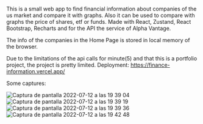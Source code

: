 This is a small web app to find financial information about companies of the us market and compare it with graphs.
Also it can be used to compare with graphs the price of shares, etf or funds.
Made with React, Zustand, React Bootstrap, Recharts and for the API the service of Alpha Vantage. 

The info of the companies in the Home Page is stored in local memory of the browser.

Due to the limitations of the api calls for minute(5) and that this is a portfolio project, the project is pretty limited.
Deployment: https://finance-information.vercel.app/
<br>

Some captures:

![Captura de pantalla 2022-07-12 a las 19 39 04](https://user-images.githubusercontent.com/76847923/178560013-423ae99e-1ac5-48f7-abd3-a6717bd798cc.png)
![Captura de pantalla 2022-07-12 a las 19 39 19](https://user-images.githubusercontent.com/76847923/178560024-1ffcaac0-9102-4ea2-a727-87d538a01c9a.png)
![Captura de pantalla 2022-07-12 a las 19 39 36](https://user-images.githubusercontent.com/76847923/178560029-09b5fd31-39d3-4122-9500-7fa208102d26.png)
![Captura de pantalla 2022-07-12 a las 19 42 48](https://user-images.githubusercontent.com/76847923/178560037-8d02efd2-a3d5-4774-91a2-021dbca5b579.png)
